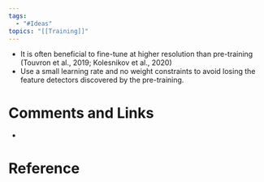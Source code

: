 ```yaml
---
tags:
  - "#Ideas"
topics: "[[Training]]"
---
```

- It is often beneficial to fine-tune at higher resolution than pre-training (Touvron et al., 2019; Kolesnikov et al., 2020)
- Use a small learning rate and no weight constraints to avoid losing the feature detectors discovered by the pre-training.



# Comments and Links
- 
# Reference
